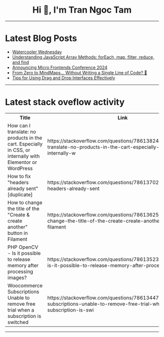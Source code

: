<h1 align="center">Hi 👋, I'm Tran Ngoc Tam</h1>

---

# Latest Blog Posts 
<!-- BLOG-POST-LIST:START -->
- [Watercooler Wednesday](https://dev.to/ben/watercooler-wednesday-5bel)
- [Understanding JavaScript Array Methods: forEach, map, filter, reduce, and find](https://dev.to/wafa_bergaoui/understanding-javascript-array-methods-foreach-map-filter-reduce-and-find-2o4f)
- [Announcing Micro Frontends Conference 2024](https://dev.to/smapiot/announcing-micro-frontends-conference-2024-15lg)
- [From Zero to MindMaps... Without Writing a Single Line of Code? 🤯](https://dev.to/red_54/from-zero-to-mindmaps-without-writing-a-single-line-of-code-32hl)
- [Tips for Using Drag and Drop Interfaces Effectively](https://dev.to/dk119819/drag-and-drop-interface-5578)
<!-- BLOG-POST-LIST:END -->

---

# Latest stack oveflow activity
<table>
  <tr><th>Title</th><th>Link</th></tr>
  <!-- STACKOVERFLOW:START --><tr><td>How can I translate: no products in the cart. Especially in CSS, or internally with Elementor or WordPress</td><td>https://stackoverflow.com/questions/78613824/how-can-i-translate-no-products-in-the-cart-especially-in-css-or-internally-w</td></tr><tr><td>How to fix &quot;headers already sent&quot; [duplicate]</td><td>https://stackoverflow.com/questions/78613702/how-to-fix-headers-already-sent</td></tr><tr><td>How to change the title of the &quot;Create &amp; create another&quot; button in Filament</td><td>https://stackoverflow.com/questions/78613625/how-to-change-the-title-of-the-create-create-another-button-in-filament</td></tr><tr><td>PHP OpenCV - Is it possible to release memory after processing images?</td><td>https://stackoverflow.com/questions/78613523/php-opencv-is-it-possible-to-release-memory-after-processing-images</td></tr><tr><td>Woocommerce Subscriptions Unable to remove free trial when a subscription is switched</td><td>https://stackoverflow.com/questions/78613447/woocommerce-subscriptions-unable-to-remove-free-trial-when-a-subscription-is-swi</td></tr><!-- STACKOVERFLOW:END -->
</table>

---


